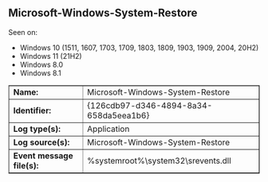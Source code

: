 ## Microsoft-Windows-System-Restore

Seen on:
* Windows 10 (1511, 1607, 1703, 1709, 1803, 1809, 1903, 1909, 2004, 20H2)
* Windows 11 (21H2)
* Windows 8.0
* Windows 8.1

<table border="1" class="docutils">
  <tbody>
    <tr>
      <td><b>Name:</b></td>
      <td>Microsoft-Windows-System-Restore</td>
    </tr>
    <tr>
      <td><b>Identifier:</b></td>
      <td>{126cdb97-d346-4894-8a34-658da5eea1b6}</td>
    </tr>
    <tr>
      <td><b>Log type(s):</b></td>
      <td>Application</td>
    </tr>
    <tr>
      <td><b>Log source(s):</b></td>
      <td>Microsoft-Windows-System-Restore</td>
    </tr>
    <tr>
      <td><b>Event message file(s):</b></td>
      <td>%systemroot%\system32\srevents.dll</td>
    </tr>
  </tbody>
</table>

&nbsp;

